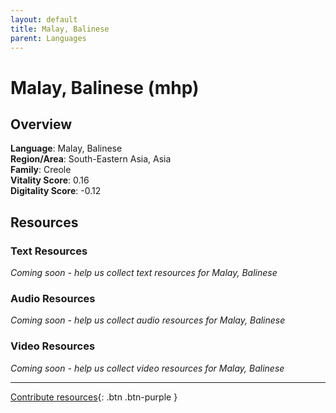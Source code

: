 ```yaml
---
layout: default
title: Malay, Balinese
parent: Languages
---
```


# Malay, Balinese (mhp)

## Overview

**Language**: Malay, Balinese  
**Region/Area**: South-Eastern Asia, Asia  
**Family**: Creole  
**Vitality Score**: 0.16  
**Digitality Score**: -0.12  

## Resources

### Text Resources
*Coming soon - help us collect text resources for Malay, Balinese*

### Audio Resources
*Coming soon - help us collect audio resources for Malay, Balinese*

### Video Resources
*Coming soon - help us collect video resources for Malay, Balinese*

---

[Contribute resources](https://fairtrain.github.io/){: .btn .btn-purple }

